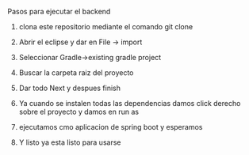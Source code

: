 Pasos para ejecutar el backend

1. clona este repositorio mediante el comando git clone <url-de-este-repositorio>

2. Abrir el eclipse y dar en File -> import

3. Seleccionar Gradle->existing gradle project

4. Buscar la carpeta raiz del proyecto

5. Dar todo Next y despues finish

6. Ya cuando se instalen todas las dependencias damos click derecho sobre el proyecto y damos en run as

7. ejecutamos cmo aplicacion de spring boot y esperamos

8. Y listo ya esta listo para usarse
